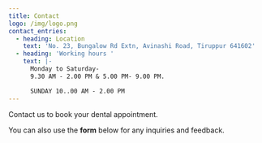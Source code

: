 ```yaml
---
title: Contact
logo: /img/logo.png
contact_entries:
  - heading: Location
    text: 'No. 23, Bungalow Rd Extn, Avinashi Road, Tiruppur 641602'
  - heading: 'Working hours '
    text: |-
      Monday to Saturday- 
      9.30 AM - 2.00 PM & 5.00 PM- 9.00 PM. 

      SUNDAY 10..00 AM - 2.00 PM
---
```

Contact us to book your dental appointment.

You can also use the **form** below for any inquiries and feedback.